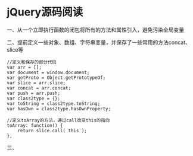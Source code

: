 jQuery源码阅读
====
一、从一个立即执行函数的闭包将所有的方法和属性引入，避免污染全局变量

二、提前定义一些对象、数组、字符串变量，并保存了一些常用的方法concat、slice等
````
//定义和保存的部分代码
var arr = [];
var document = window.document;
var getProto = Object.getPrototypeOf;
var slice = arr.slice;
var concat = arr.concat;
var push = arr.push;
var class2type = {};
var toString = class2type.toString;
var hasOwn = class2type.hasOwnProperty;

//定义toArray的方法，通过call改变this的指向
toArray: function() {
    return slice.call( this );
},
````

三、